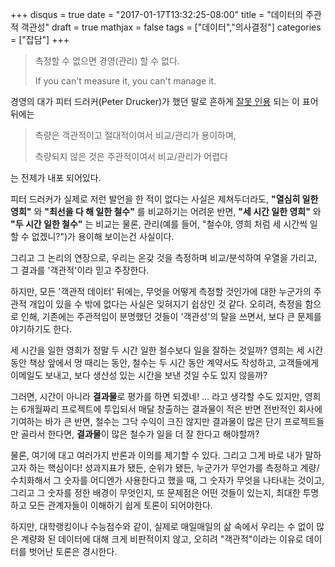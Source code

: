 +++
disqus = true
date = "2017-01-17T13:32:25-08:00"
title = "데이터의 주관적 객관성"
draft = true
mathjax = false
tags = ["데이터","의사결정"]
categories = ["잡담"]
+++

> 측정할 수 없으면 경영(관리) 할 수 없다.
>
> If you can't measure it, you can't manage it.

경영의 대가 피터 드러커(Peter Drucker)가 했던 말로 흔하게 [잘못
인용](http://www.druckerinstitute.com/2013/07/measurement-myopia/) 되는
이 표어 뒤에는

> 측량은 객관적이고 절대적이여서 비교/관리가 용이하며,
>
> 측량되지 않은 것은 주관적이여서 비교/관리가 어렵다

는 전제가 내포 되어있다.

피터 드러커가 실제로 저런 발언을 한 적이 없다는 사실은 제쳐두더라도,
**"열심히 일한 영희"** 와 **"최선을 다 해 일한 철수"** 를 비교하기는 어려운 반면,
**"세 시간 일한 영희"** 와 **"두 시간 일한 철수"** 는 비교는 물론, 관리(예를 들어,
"철수야, 영희 처럼 세 시간씩 일 할 수 없겠니?")가 용이해 보이는건 사실이다.

그리고 그 논리의 연장으로, 우리는 온갖 것을 측정하며 비교/분석하여 우열을
가리고, 그 결과를 '객관적'이라 믿고 주장한다.

하지만, 모든 '객관적 데이터' 뒤에는, 무엇을 어떻게 측정할 것인가에 대한
누군가의 주관적 개입이 있을 수 밖에 없다는 사실은 잊혀지기 쉽상인 것 같다.
오히려, 측정을 함으로 인해, 기존에는 주관적임이 분명했던 것들이 '객관성'의 탈을
쓰면서, 보다 큰 문제를 야기하기도 한다.

세 시간을 일한 영희가 정말 두 시간 일한 철수보다 일을 잘하는 것일까?
영희는 세 시간 동안 책상 앞에서 멍 때리는 동안, 철수는 두 시간 동안 계약서도
작성하고, 고객들에게 이메일도 보내고, 보다 생산성 있는 시간을 보낸 것일 수도
있지 않을까?

그러면, 시간이 아니라 **결과물**로 평가를 하면 되겠네! … 라고 생각할 수도
있지만, 영희는 6개월짜리 프로젝트에 투입되서 매달 창출하는 결과물이 적은
반면 전반적인 회사에 기여하는 바가 큰 반면, 철수는 그닥 수익이 크진 않지만
결과물이 많은 단기 프로젝트들만 골라서 한다면, **결과물**이 많은 철수가 일을
더 잘 한다고 해야할까?

물론, 여기에 대고 여러가지 반론과 이의를 제기할 수 있다. 그리고 그게 바로
내가 말하고자 하는 핵심이다!
성과지표가 됐든, 순위가 됐든, 누군가가 무언가를 측정하고 계량/수치화해서
그 숫자를 어디엔가 사용한다고 했을 때, 그 숫자가 무엇을 나타내는 것이고,
그리고 그 숫자를 정한 배경이 무엇인지, 또 문제점은 어떤 것들이 있는지,
최대한 투명하고 모든 관계자들이 이해하기 쉽게 토론이 되어야한다.

하지만, 대학랭킹이나 수능점수와 같이, 실제로 매일매일의 삶 속에서 우리는 수
없이 많은 계량화 된 데이터에 대해 크게 비판적이지 않고, 오히려 "객관적"이라는
이유로 데이터를 벗어난 토론은 경시한다.
